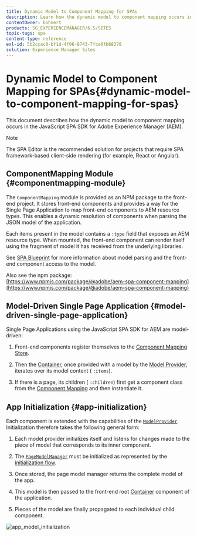 ```yaml
---
title: Dynamic Model to Component Mapping for SPAs
description: Learn how the dynamic model to component mapping occurs in the JavaScript SPA SDK for Adobe Experience Manager.
contentOwner: bohnert
products: SG_EXPERIENCEMANAGER/6.5/SITES
topic-tags: spa
content-type: reference
exl-id: 5b2ccac0-bf1d-4f06-8743-7fce6fb68378
solution: Experience Manager Sites
---
```

# Dynamic Model to Component Mapping for SPAs{#dynamic-model-to-component-mapping-for-spas}

This document describes how the dynamic model to component mapping occurs in the JavaScript SPA SDK for Adobe Experience Manager (AEM).

>[!NOTE]
>
>The SPA Editor is the recommended solution for projects that require SPA framework-based client-side rendering (for example, React or Angular).

## ComponentMapping Module {#componentmapping-module}

The `ComponentMapping` module is provided as an NPM package to the front-end project. It stores front-end components and provides a way for the Single Page Application to map front-end components to AEM resource types. This enables a dynamic resolution of components when parsing the JSON model of the application.

Each items present in the model contains a `:type` field that exposes an AEM resource type. When mounted, the front-end component can render itself using the fragment of model it has received from the underlying libraries.

See [SPA Blueprint](/help/sites-developing/spa-blueprint.md) for more information about model parsing and the front-end component access to the model.

Also see the npm package: [https://www.npmjs.com/package/@adobe/aem-spa-component-mapping](https://www.npmjs.com/package/@adobe/aem-spa-component-mapping)

## Model-Driven Single Page Application {#model-driven-single-page-application}

Single Page Applications using the JavaScript SPA SDK for AEM are model-driven:

1. Front-end components register themselves to the [Component Mapping Store](/help/sites-developing/spa-dynamic-model-to-component-mapping.md#componentmapping-module).
1. Then the [Container](/help/sites-developing/spa-blueprint.md#container), once provided with a model by the [Model Provider](/help/sites-developing/spa-blueprint.md#the-model-provider), iterates over its model content ( `:items`).

1. If there is a page, its children ( `:children`) first get a component class from the [Component Mapping](/help/sites-developing/spa-blueprint.md#componentmapping) and then instantiate it.

## App Initialization {#app-initialization}

Each component is extended with the capabilities of the [ `ModelProvider`](/help/sites-developing/spa-blueprint.md#the-model-provider). Initialization therefore takes the following general form:

1. Each model provider initializes itself and listens for changes made to the piece of model that corresponds to its inner component.
1. The [ `PageModelManager`](/help/sites-developing/spa-blueprint.md#pagemodelmanager) must be initialized as represented by the [initialization flow](/help/sites-developing/spa-blueprint.md).

1. Once stored, the page model manager returns the complete model of the app.
1. This model is then passed to the front-end root [Container](/help/sites-developing/spa-blueprint.md#container) component of the application.
1. Pieces of the model are finally propagated to each individual child component.

![app_model_initialization](assets/app_model_initialization.png)
